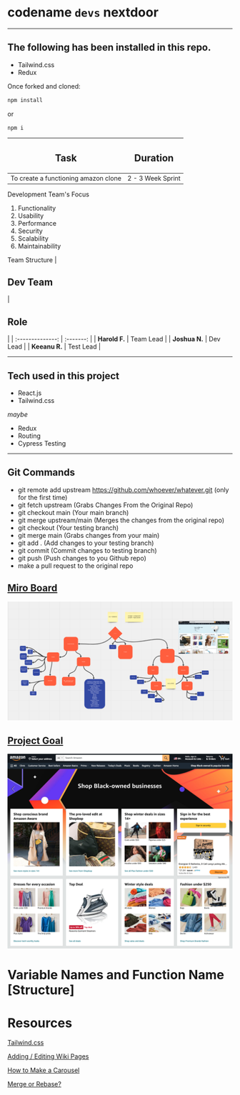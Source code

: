 # codename `devs` nextdoor

<hr/>

<h2> The following has been installed in this repo. </h2>

- Tailwind.css
- Redux

Once forked and cloned:

```js
npm install
```

or

```js
npm i
```

|            <h2>Task</h2>             | <h2>Duration</h2> |
| :----------------------------------: | ----------------- |
| To create a functioning amazon clone | 2 - 3 Week Sprint |

Development Team's Focus

1. Functionality
2. Usability
3. Performance
4. Security
5. Scalability
6. Maintainability

Team Structure
| <h2>Dev Team</h2> | <h2>Role</h2> |
| :--------------: | :-------: |
| <b>Harold F.</b> | Team Lead |
| <b>Joshua N.</b> | Dev Lead |
| <b>Keeanu R.</b> | Test Lead |

---

## Tech used in this project

- React.js
- Tailwind.css

_maybe_

- Redux
- Routing
- Cypress Testing

---


## Git Commands
- git remote add upstream https://github.com/whoever/whatever.git (only for the first time)
- git fetch upstream (Grabs Changes From the Original Repo)
- git checkout main (Your main branch)
- git merge upstream/main (Merges the changes from the original repo)
- git checkout (Your testing branch)
- git merge main (Grabs changes from your main)
- git add . (Add changes to your testing branch)
- git commit (Commit changes to testing branch)
- git push (Push changes to you Github repo)
- make a pull request to the original repo

## [Miro Board](https://miro.com/app/board/uXjVPlpwwDI=/?share_link_id=170132353600)

![MiroBoardScreenShot](./assets/MiroBoard_Screenshot.png)

## [Project Goal](https://www.amazon.com/)

![Project Goal](./assets/Amazon_Clone_Goal.png)

# Variable Names and Function Name [Structure]

# Resources

[Tailwind.css](https://tailwindcss.com/)

[Adding / Editing Wiki Pages](https://docs.github.com/en/communities/documenting-your-project-with-wikis/adding-or-editing-wiki-pages)

[How to Make a Carousel](https://www.makeuseof.com/react-js-interactive-carousel-build/)

[Merge or Rebase?](https://www.atlassian.com/git/tutorials/git-forks-and-upstreams)
